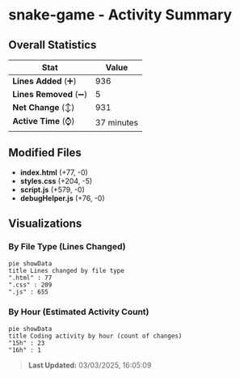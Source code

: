 # snake-game - Activity Summary 

## Overall Statistics

| Stat                   | Value                                                             |
| ---------------------- | ----------------------------------------------------------------- |
| **Lines Added** (➕)   | 936                                          |
| **Lines Removed** (➖) | 5                                        |
| **Net Change** (↕)    | 931                |
| **Active Time** (⌚)   | 37 minutes |


## Modified Files
- **index.html** (+77, -0)
- **styles.css** (+204, -5)
- **script.js** (+579, -0)
- **debugHelper.js** (+76, -0)

## Visualizations

### By File Type (Lines Changed)

```mermaid
pie showData
title Lines changed by file type
".html" : 77
".css" : 209
".js" : 655
```

### By Hour (Estimated Activity Count)

```mermaid
pie showData
title Coding activity by hour (count of changes)
"15h" : 23
"16h" : 1
```


> **Last Updated:** 03/03/2025, 16:05:09